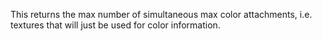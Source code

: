 This returns the max number of simultaneous max color attachments, i.e. textures that will just be used for color information.
